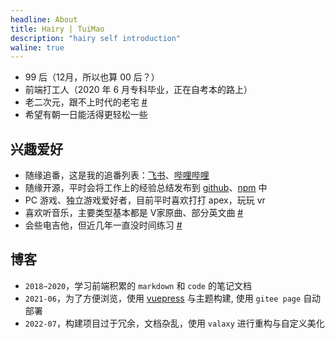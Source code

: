 ```yaml
---
headline: About
title: Hairy | TuiMao
description: "hairy self introduction"
waline: true
---
```


- 99 后（12月，所以也算 00 后？）
- 前端打工人（2020 年 6 月专科毕业，正在自考本的路上）
- 老二次元，跟不上时代的老宅 [#](https://zh.moegirl.org.cn/%E8%80%81%E5%AE%85)
- 希望有朝一日能活得更轻松一些

<!-- more -->
## 兴趣爱好

- 随缘追番，这是我的追番列表：[飞书](https://ngd3d2laaq.feishu.cn/sheets/shtcnr8QsoQKMDTFlZSikjNV4bc)、[哔哩哔哩](https://space.bilibili.com/1490903/bangumi)
- 随缘开源，平时会将工作上的经验总结发布到 [github](https://github.com/TuiMao233)、[npm](https://www.npmjs.com/) 中
- PC 游戏、独立游戏爱好者，目前平时喜欢打打 apex，玩玩 vr
- 喜欢听音乐，主要类型基本都是 V家原曲、部分英文曲 [#](https://music.163.com/#/user/home?id=293486586)
- 会些电吉他，但近几年一直没时间练习 [#](https://www.bilibili.com/video/BV1t64y1T7bk?spm_id_from=333.999.0.0)

## 博客

- `2018~2020`，学习前端积累的 `markdown` 和 `code` 的笔记文档
- `2021-06`，为了方便浏览，使用 [vuepress]() 与主题构建, 使用 `gitee page` 自动部署
- `2022-07`，构建项目过于冗余，文档杂乱，使用 `valaxy` 进行重构与自定义美化
